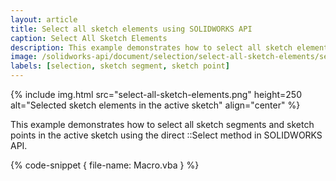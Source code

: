 ```yaml
---
layout: article
title: Select all sketch elements using SOLIDWORKS API
caption: Select All Sketch Elements
description: This example demonstrates how to select all sketch elements (segments and points) in the active sketch
image: /solidworks-api/document/selection/select-all-sketch-elements/select-all-sketch-elements.png
labels: [selection, sketch segment, sketch point]
---
```

{% include img.html src="select-all-sketch-elements.png" height=250 alt="Selected sketch elements in the active sketch" align="center" %}

This example demonstrates how to select all sketch segments and sketch points in the active sketch using the direct ::Select method in SOLIDWORKS API.

{% code-snippet { file-name: Macro.vba } %}
